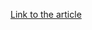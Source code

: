 [Link to the article](https://cybersecuritynews.com/microsoft365-themed-attack-leveraging-oauth-redirection/)
